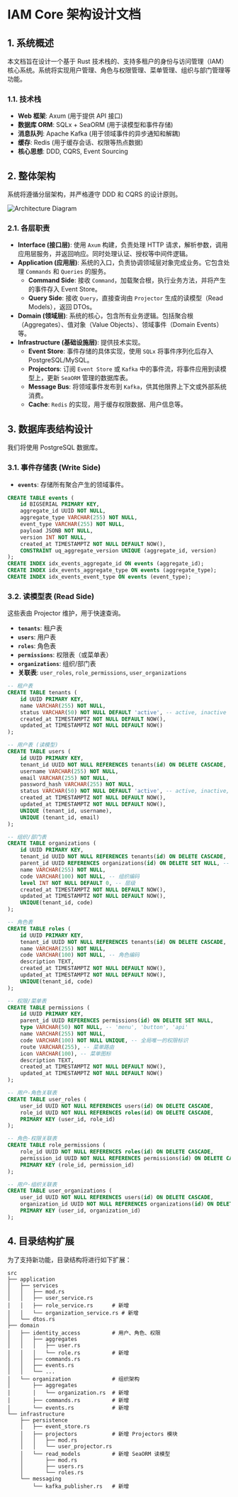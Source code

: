 # IAM Core 架构设计文档

## 1. 系统概述

本文档旨在设计一个基于 Rust 技术栈的、支持多租户的身份与访问管理（IAM）核心系统。系统将实现用户管理、角色与权限管理、菜单管理、组织与部门管理等功能。

### 1.1. 技术栈

- **Web 框架**: Axum (用于提供 API 接口)
- **数据库 ORM**: SQLx + SeaORM (用于读模型和事件存储)
- **消息队列**: Apache Kafka (用于领域事件的异步通知和解耦)
- **缓存**: Redis (用于缓存会话、权限等热点数据)
- **核心思想**: DDD, CQRS, Event Sourcing

## 2. 整体架构

系统将遵循分层架构，并严格遵守 DDD 和 CQRS 的设计原则。

![Architecture Diagram](https://user-images.githubusercontent.com/17799189/280312632-136330e2-7a87-41a1-885a-21165121e10c.png)


### 2.1. 各层职责

- **Interface (接口层)**: 使用 `Axum` 构建，负责处理 HTTP 请求，解析参数，调用应用层服务，并返回响应。同时处理认证、授权等中间件逻辑。
- **Application (应用层)**: 系统的入口，负责协调领域层对象完成业务。它包含处理 `Commands` 和 `Queries` 的服务。
    - **Command Side**: 接收 `Command`，加载聚合根，执行业务方法，并将产生的事件存入 Event Store。
    - **Query Side**: 接收 `Query`，直接查询由 `Projector` 生成的读模型（Read Models），返回 DTOs。
- **Domain (领域层)**: 系统的核心，包含所有业务逻辑。包括聚合根（Aggregates）、值对象（Value Objects）、领域事件（Domain Events）等。
- **Infrastructure (基础设施层)**: 提供技术实现。
    - **Event Store**: 事件存储的具体实现，使用 `SQLx` 将事件序列化后存入 PostgreSQL/MySQL。
    - **Projectors**: 订阅 `Event Store` 或 `Kafka` 中的事件流，将事件应用到读模型上，更新 `SeaORM` 管理的数据库表。
    - **Message Bus**: 将领域事件发布到 `Kafka`，供其他限界上下文或外部系统消费。
    - **Cache**: `Redis` 的实现，用于缓存权限数据、用户信息等。

## 3. 数据库表结构设计

我们将使用 PostgreSQL 数据库。

### 3.1. 事件存储表 (Write Side)

- **`events`**: 存储所有聚合产生的领域事件。

```sql
CREATE TABLE events (
    id BIGSERIAL PRIMARY KEY,
    aggregate_id UUID NOT NULL,
    aggregate_type VARCHAR(255) NOT NULL,
    event_type VARCHAR(255) NOT NULL,
    payload JSONB NOT NULL,
    version INT NOT NULL,
    created_at TIMESTAMPTZ NOT NULL DEFAULT NOW(),
    CONSTRAINT uq_aggregate_version UNIQUE (aggregate_id, version)
);
CREATE INDEX idx_events_aggregate_id ON events (aggregate_id);
CREATE INDEX idx_events_aggregate_type ON events (aggregate_type);
CREATE INDEX idx_events_event_type ON events (event_type);
```

### 3.2. 读模型表 (Read Side)

这些表由 Projector 维护，用于快速查询。

- **`tenants`**: 租户表
- **`users`**: 用户表
- **`roles`**: 角色表
- **`permissions`**: 权限表（或菜单表）
- **`organizations`**: 组织/部门表
- **关联表**: `user_roles`, `role_permissions`, `user_organizations`

```sql
-- 租户表
CREATE TABLE tenants (
    id UUID PRIMARY KEY,
    name VARCHAR(255) NOT NULL,
    status VARCHAR(50) NOT NULL DEFAULT 'active', -- active, inactive
    created_at TIMESTAMPTZ NOT NULL DEFAULT NOW(),
    updated_at TIMESTAMPTZ NOT NULL DEFAULT NOW()
);

-- 用户表 (读模型)
CREATE TABLE users (
    id UUID PRIMARY KEY,
    tenant_id UUID NOT NULL REFERENCES tenants(id) ON DELETE CASCADE,
    username VARCHAR(255) NOT NULL,
    email VARCHAR(255) NOT NULL,
    password_hash VARCHAR(255) NOT NULL,
    status VARCHAR(50) NOT NULL DEFAULT 'active', -- active, inactive, locked
    created_at TIMESTAMPTZ NOT NULL DEFAULT NOW(),
    updated_at TIMESTAMPTZ NOT NULL DEFAULT NOW(),
    UNIQUE (tenant_id, username),
    UNIQUE (tenant_id, email)
);

-- 组织/部门表
CREATE TABLE organizations (
    id UUID PRIMARY KEY,
    tenant_id UUID NOT NULL REFERENCES tenants(id) ON DELETE CASCADE,
    parent_id UUID REFERENCES organizations(id) ON DELETE SET NULL, -- 父级部门
    name VARCHAR(255) NOT NULL,
    code VARCHAR(100) NOT NULL, -- 组织编码
    level INT NOT NULL DEFAULT 0, -- 层级
    created_at TIMESTAMPTZ NOT NULL DEFAULT NOW(),
    updated_at TIMESTAMPTZ NOT NULL DEFAULT NOW(),
    UNIQUE(tenant_id, code)
);

-- 角色表
CREATE TABLE roles (
    id UUID PRIMARY KEY,
    tenant_id UUID NOT NULL REFERENCES tenants(id) ON DELETE CASCADE,
    name VARCHAR(255) NOT NULL,
    code VARCHAR(100) NOT NULL, -- 角色编码
    description TEXT,
    created_at TIMESTAMPTZ NOT NULL DEFAULT NOW(),
    updated_at TIMESTAMPTZ NOT NULL DEFAULT NOW(),
    UNIQUE(tenant_id, code)
);

-- 权限/菜单表
CREATE TABLE permissions (
    id UUID PRIMARY KEY,
    parent_id UUID REFERENCES permissions(id) ON DELETE SET NULL,
    type VARCHAR(50) NOT NULL, -- 'menu', 'button', 'api'
    name VARCHAR(255) NOT NULL,
    code VARCHAR(100) NOT NULL UNIQUE, -- 全局唯一的权限标识
    route VARCHAR(255), -- 菜单路由
    icon VARCHAR(100), -- 菜单图标
    description TEXT,
    created_at TIMESTAMPTZ NOT NULL DEFAULT NOW(),
    updated_at TIMESTAMPTZ NOT NULL DEFAULT NOW()
);

-- 用户-角色关联表
CREATE TABLE user_roles (
    user_id UUID NOT NULL REFERENCES users(id) ON DELETE CASCADE,
    role_id UUID NOT NULL REFERENCES roles(id) ON DELETE CASCADE,
    PRIMARY KEY (user_id, role_id)
);

-- 角色-权限关联表
CREATE TABLE role_permissions (
    role_id UUID NOT NULL REFERENCES roles(id) ON DELETE CASCADE,
    permission_id UUID NOT NULL REFERENCES permissions(id) ON DELETE CASCADE,
    PRIMARY KEY (role_id, permission_id)
);

-- 用户-组织关联表
CREATE TABLE user_organizations (
    user_id UUID NOT NULL REFERENCES users(id) ON DELETE CASCADE,
    organization_id UUID NOT NULL REFERENCES organizations(id) ON DELETE CASCADE,
    PRIMARY KEY (user_id, organization_id)
);
```

## 4. 目录结构扩展

为了支持新功能，目录结构将进行如下扩展：

```
src
├── application
│   ├── services
│   │   ├── mod.rs
│   │   ├── user_service.rs
│   │   ├── role_service.rs      # 新增
│   │   └── organization_service.rs # 新增
│   └── dtos.rs
├── domain
│   ├── identity_access          # 用户、角色、权限
│   │   ├── aggregates
│   │   │   ├── user.rs
│   │   │   └── role.rs          # 新增
│   │   ├── commands.rs
│   │   ├── events.rs
│   │   └── ...
│   └── organization             # 组织架构
│       ├── aggregates
│       │   └── organization.rs  # 新增
│       ├── commands.rs          # 新增
│       └── events.rs            # 新增
└── infrastructure
    ├── persistence
    │   ├── event_store.rs
    │   ├── projectors           # 新增 Projectors 模块
    │   │   ├── mod.rs
    │   │   └── user_projector.rs
    │   └── read_models          # 新增 SeaORM 读模型
    │       ├── mod.rs
    │       ├── users.rs
    │       └── roles.rs
    └── messaging
        └── kafka_publisher.rs   # 新增
```
